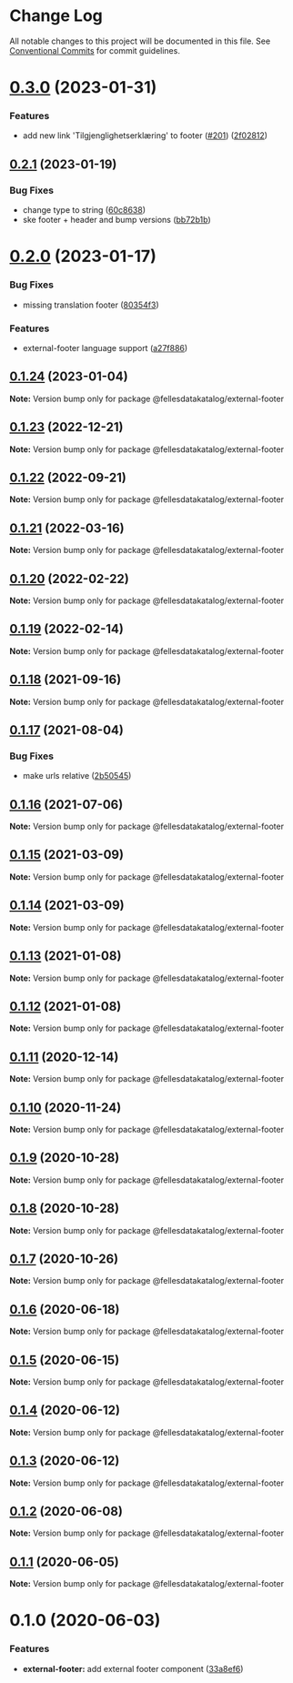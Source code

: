 # Change Log

All notable changes to this project will be documented in this file.
See [Conventional Commits](https://conventionalcommits.org) for commit guidelines.

# [0.3.0](https://github.com/fellesdatakatalog/fdk-kit/compare/@fellesdatakatalog/external-footer@0.2.1...@fellesdatakatalog/external-footer@0.3.0) (2023-01-31)


### Features

* add new link 'Tilgjenglighetserklæring' to footer ([#201](https://github.com/fellesdatakatalog/fdk-kit/issues/201)) ([2f02812](https://github.com/fellesdatakatalog/fdk-kit/commit/2f0281245e03c1e687056ff297b5e5bf2b6024bd))





## [0.2.1](https://github.com/fellesdatakatalog/fdk-kit/compare/@fellesdatakatalog/external-footer@0.2.0...@fellesdatakatalog/external-footer@0.2.1) (2023-01-19)


### Bug Fixes

* change type to string ([60c8638](https://github.com/fellesdatakatalog/fdk-kit/commit/60c863852fc3b73d51460f06874eb685207feebf))
* ske footer + header and bump versions ([bb72b1b](https://github.com/fellesdatakatalog/fdk-kit/commit/bb72b1b84f8552d620fc4f41f887f06899310c7c))





# [0.2.0](https://github.com/fellesdatakatalog/fdk-kit/compare/@fellesdatakatalog/external-footer@0.1.24...@fellesdatakatalog/external-footer@0.2.0) (2023-01-17)


### Bug Fixes

* missing translation footer ([80354f3](https://github.com/fellesdatakatalog/fdk-kit/commit/80354f3ff06e7e2bdbf43736b6400a68aad65d28))


### Features

* external-footer language support ([a27f886](https://github.com/fellesdatakatalog/fdk-kit/commit/a27f886456d99622c48207eb32594862d0da2784))





## [0.1.24](https://github.com/fellesdatakatalog/fdk-kit/compare/@fellesdatakatalog/external-footer@0.1.23...@fellesdatakatalog/external-footer@0.1.24) (2023-01-04)

**Note:** Version bump only for package @fellesdatakatalog/external-footer





## [0.1.23](https://github.com/fellesdatakatalog/fdk-kit/compare/@fellesdatakatalog/external-footer@0.1.22...@fellesdatakatalog/external-footer@0.1.23) (2022-12-21)

**Note:** Version bump only for package @fellesdatakatalog/external-footer





## [0.1.22](https://github.com/fellesdatakatalog/fdk-kit/compare/@fellesdatakatalog/external-footer@0.1.21...@fellesdatakatalog/external-footer@0.1.22) (2022-09-21)

**Note:** Version bump only for package @fellesdatakatalog/external-footer





## [0.1.21](https://github.com/fellesdatakatalog/fdk-kit/compare/@fellesdatakatalog/external-footer@0.1.20...@fellesdatakatalog/external-footer@0.1.21) (2022-03-16)

**Note:** Version bump only for package @fellesdatakatalog/external-footer





## [0.1.20](https://github.com/fellesdatakatalog/fdk-kit/compare/@fellesdatakatalog/external-footer@0.1.19...@fellesdatakatalog/external-footer@0.1.20) (2022-02-22)

**Note:** Version bump only for package @fellesdatakatalog/external-footer





## [0.1.19](https://github.com/fellesdatakatalog/fdk-kit/compare/@fellesdatakatalog/external-footer@0.1.18...@fellesdatakatalog/external-footer@0.1.19) (2022-02-14)

**Note:** Version bump only for package @fellesdatakatalog/external-footer





## [0.1.18](https://github.com/fellesdatakatalog/fdk-kit/compare/@fellesdatakatalog/external-footer@0.1.17...@fellesdatakatalog/external-footer@0.1.18) (2021-09-16)

**Note:** Version bump only for package @fellesdatakatalog/external-footer





## [0.1.17](https://github.com/fellesdatakatalog/fdk-kit/compare/@fellesdatakatalog/external-footer@0.1.16...@fellesdatakatalog/external-footer@0.1.17) (2021-08-04)


### Bug Fixes

* make urls relative ([2b50545](https://github.com/fellesdatakatalog/fdk-kit/commit/2b505453aff415b061f3554dabed64b81bd0f0bd))





## [0.1.16](https://github.com/fellesdatakatalog/fdk-kit/compare/@fellesdatakatalog/external-footer@0.1.15...@fellesdatakatalog/external-footer@0.1.16) (2021-07-06)

**Note:** Version bump only for package @fellesdatakatalog/external-footer





## [0.1.15](https://github.com/fellesdatakatalog/fdk-kit/compare/@fellesdatakatalog/external-footer@0.1.14...@fellesdatakatalog/external-footer@0.1.15) (2021-03-09)

**Note:** Version bump only for package @fellesdatakatalog/external-footer





## [0.1.14](https://github.com/fellesdatakatalog/fdk-kit/compare/@fellesdatakatalog/external-footer@0.1.13...@fellesdatakatalog/external-footer@0.1.14) (2021-03-09)

**Note:** Version bump only for package @fellesdatakatalog/external-footer





## [0.1.13](https://github.com/fellesdatakatalog/fdk-kit/compare/@fellesdatakatalog/external-footer@0.1.12...@fellesdatakatalog/external-footer@0.1.13) (2021-01-08)

**Note:** Version bump only for package @fellesdatakatalog/external-footer





## [0.1.12](https://github.com/fellesdatakatalog/fdk-kit/compare/@fellesdatakatalog/external-footer@0.1.11...@fellesdatakatalog/external-footer@0.1.12) (2021-01-08)

**Note:** Version bump only for package @fellesdatakatalog/external-footer





## [0.1.11](https://github.com/fellesdatakatalog/fdk-kit/compare/@fellesdatakatalog/external-footer@0.1.10...@fellesdatakatalog/external-footer@0.1.11) (2020-12-14)

**Note:** Version bump only for package @fellesdatakatalog/external-footer





## [0.1.10](https://github.com/fellesdatakatalog/fdk-kit/compare/@fellesdatakatalog/external-footer@0.1.9...@fellesdatakatalog/external-footer@0.1.10) (2020-11-24)

**Note:** Version bump only for package @fellesdatakatalog/external-footer





## [0.1.9](https://github.com/fellesdatakatalog/fdk-kit/compare/@fellesdatakatalog/external-footer@0.1.8...@fellesdatakatalog/external-footer@0.1.9) (2020-10-28)

**Note:** Version bump only for package @fellesdatakatalog/external-footer





## [0.1.8](https://github.com/fellesdatakatalog/fdk-kit/compare/@fellesdatakatalog/external-footer@0.1.7...@fellesdatakatalog/external-footer@0.1.8) (2020-10-28)

**Note:** Version bump only for package @fellesdatakatalog/external-footer





## [0.1.7](https://github.com/fellesdatakatalog/fdk-kit/compare/@fellesdatakatalog/external-footer@0.1.6...@fellesdatakatalog/external-footer@0.1.7) (2020-10-26)

**Note:** Version bump only for package @fellesdatakatalog/external-footer





## [0.1.6](https://github.com/fellesdatakatalog/fdk-kit/compare/@fellesdatakatalog/external-footer@0.1.5...@fellesdatakatalog/external-footer@0.1.6) (2020-06-18)

**Note:** Version bump only for package @fellesdatakatalog/external-footer





## [0.1.5](https://github.com/fellesdatakatalog/fdk-kit/compare/@fellesdatakatalog/external-footer@0.1.4...@fellesdatakatalog/external-footer@0.1.5) (2020-06-15)

**Note:** Version bump only for package @fellesdatakatalog/external-footer





## [0.1.4](https://github.com/fellesdatakatalog/fdk-kit/compare/@fellesdatakatalog/external-footer@0.1.3...@fellesdatakatalog/external-footer@0.1.4) (2020-06-12)

**Note:** Version bump only for package @fellesdatakatalog/external-footer





## [0.1.3](https://github.com/fellesdatakatalog/fdk-kit/compare/@fellesdatakatalog/external-footer@0.1.2...@fellesdatakatalog/external-footer@0.1.3) (2020-06-12)

**Note:** Version bump only for package @fellesdatakatalog/external-footer





## [0.1.2](https://github.com/fellesdatakatalog/fdk-kit/compare/@fellesdatakatalog/external-footer@0.1.1...@fellesdatakatalog/external-footer@0.1.2) (2020-06-08)

**Note:** Version bump only for package @fellesdatakatalog/external-footer





## [0.1.1](https://github.com/fellesdatakatalog/fdk-kit/compare/@fellesdatakatalog/external-footer@0.1.0...@fellesdatakatalog/external-footer@0.1.1) (2020-06-05)

**Note:** Version bump only for package @fellesdatakatalog/external-footer





# 0.1.0 (2020-06-03)


### Features

* **external-footer:** add external footer component ([33a8ef6](https://github.com/fellesdatakatalog/fdk-kit/commit/33a8ef65ef8ca37bccfae4b0c14fa226b25cc8e9))

